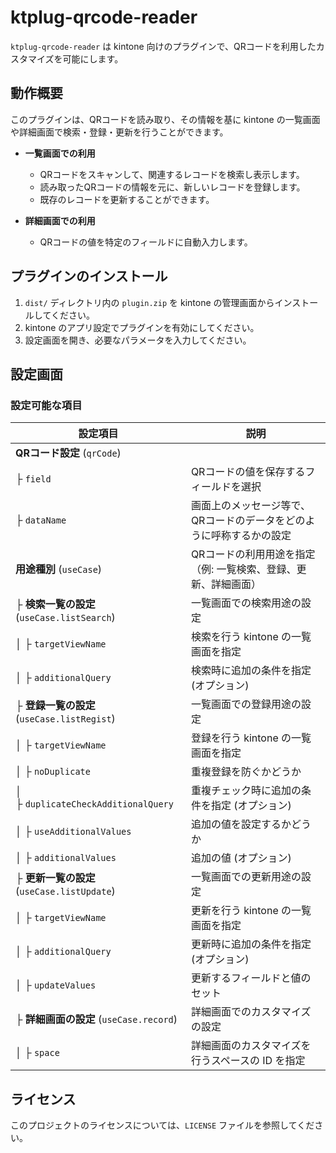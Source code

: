 # ktplug-qrcode-reader

`ktplug-qrcode-reader` は kintone 向けのプラグインで、QRコードを利用したカスタマイズを可能にします。

## 動作概要

このプラグインは、QRコードを読み取り、その情報を基に kintone の一覧画面や詳細画面で検索・登録・更新を行うことができます。

- **一覧画面での利用**

  - QRコードをスキャンして、関連するレコードを検索し表示します。
  - 読み取ったQRコードの情報を元に、新しいレコードを登録します。
  - 既存のレコードを更新することができます。

- **詳細画面での利用**

  - QRコードの値を特定のフィールドに自動入力します。

## プラグインのインストール

1. `dist/` ディレクトリ内の `plugin.zip` を kintone の管理画面からインストールしてください。
2. kintone のアプリ設定でプラグインを有効にしてください。
3. 設定画面を開き、必要なパラメータを入力してください。

## 設定画面

### 設定可能な項目

| 設定項目                                 | 説明                                  |
| ------------------------------------ | ----------------------------------- |
| **QRコード設定** (`qrCode`)               |                                     |
| ├ `field`                            | QRコードの値を保存するフィールドを選択                |
| ├ `dataName`                         | 画面上のメッセージ等で、QRコードのデータをどのように呼称するかの設定 |
| **用途種別** (`useCase`)                 | QRコードの利用用途を指定（例: 一覧検索、登録、更新、詳細画面）   |
| ├ **検索一覧の設定** (`useCase.listSearch`) | 一覧画面での検索用途の設定                       |
| │ ├ `targetViewName`                 | 検索を行う kintone の一覧画面を指定              |
| │ ├ `additionalQuery`                | 検索時に追加の条件を指定 (オプション)                |
| ├ **登録一覧の設定** (`useCase.listRegist`) | 一覧画面での登録用途の設定                       |
| │ ├ `targetViewName`                 | 登録を行う kintone の一覧画面を指定              |
| │ ├ `noDuplicate`                    | 重複登録を防ぐかどうか                         |
| │ ├ `duplicateCheckAdditionalQuery`  | 重複チェック時に追加の条件を指定 (オプション)            |
| │ ├ `useAdditionalValues`            | 追加の値を設定するかどうか                       |
| │ ├ `additionalValues`               | 追加の値 (オプション)                        |
| ├ **更新一覧の設定** (`useCase.listUpdate`) | 一覧画面での更新用途の設定                       |
| │ ├ `targetViewName`                 | 更新を行う kintone の一覧画面を指定              |
| │ ├ `additionalQuery`                | 更新時に追加の条件を指定 (オプション)                |
| │ ├ `updateValues`                   | 更新するフィールドと値のセット                     |
| ├ **詳細画面の設定** (`useCase.record`)     | 詳細画面でのカスタマイズの設定                     |
| │ ├ `space`                          | 詳細画面のカスタマイズを行うスペースの ID を指定          |

## ライセンス

このプロジェクトのライセンスについては、`LICENSE` ファイルを参照してください。

